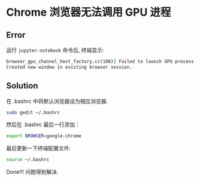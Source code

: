# Chrome 浏览器无法调用 GPU 进程    

## Error    
运行 `jupyter-notebook` 命令后, 终端显示:    
```bash
browser_gpu_channel_host_factory.cc(108)] Failed to launch GPU process.    
Created new window in existing browser session.     
```

## Solution    
在 .bashrc 中将默认浏览器设为相应浏览器.    
```bash
sudo gedit ~/.bashrc  
```
然后在 .bashrc 最后一行添加：    
```bash
export BROWSER=google-chrome  
```
最后更新一下终端配置文件:    
```bash
source ~/.bashrc
```
Done!!! 问题得到解决.    